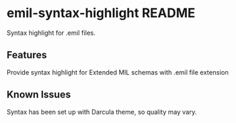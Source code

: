 # emil-syntax-highlight README

Syntax highlight for .emil files.

## Features

Provide syntax highlight for Extended MIL schemas with .emil file extension

## Known Issues

Syntax has been set up with Darcula theme, so quality may vary.
